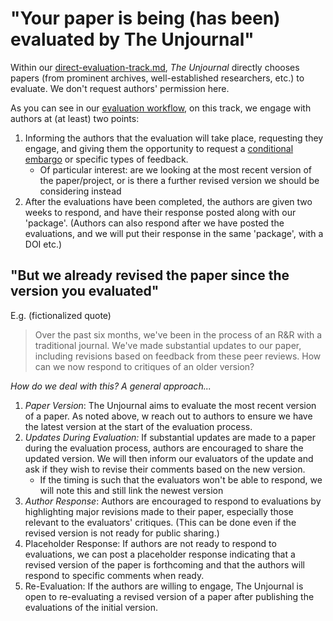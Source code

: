 # "Your paper is being (has been) evaluated by The Unjournal"

Within our [direct-evaluation-track.md](../../policies-projects-evaluation-workflow/considering-projects/direct-evaluation-track.md "mention"), _The Unjournal_ directly chooses papers (from prominent archives, well-established researchers, etc.) to evaluate. We don't request authors' permission here.

As you can see in our [evaluation workflow](../../our-policies-evaluation-and-workflow/mapping-evaluation-workflow.md), on this track, we engage with authors at (at least) two points:&#x20;

1. Informing the authors that the evaluation will take place, requesting they engage, and giving them the opportunity to request a [conditional embargo](./#conditional-embargo) or specific types of feedback.
   * &#x20;Of particular interest: are we looking at the most recent version of the paper/project, or is there a further revised version we should be considering instead
2. After the evaluations have been completed, the authors are given two weeks to respond, and have their response posted along with our 'package'. (Authors can also respond after we have posted the evaluations, and we will put their response in the same 'package', with a DOI etc.)



## "But we already revised the paper since the version you evaluated"

E.g. (fictionalized quote)&#x20;

> Over the past six months, we've been in the process of an R\&R with a traditional journal. We've made substantial updates to our paper, including revisions based on feedback from these peer reviews. How can we now respond to critiques of an older version?&#x20;

_How do we deal with this? A general approach..._&#x20;

1. _Paper Version_: The Unjournal aims to evaluate the most recent version of a paper. As noted above, w reach out to authors to ensure we have the latest version at the start of the evaluation process.&#x20;
2. _Updates During Evaluation:_ If substantial updates are made to a paper during the evaluation process, authors are encouraged to share the updated version. We will then inform our evaluators of the update and ask if they wish to revise their comments based on the new version.&#x20;
   * If the timing is such that the evaluators won't be able to respond, we will note this and still link the newest version&#x20;
3. _Author Response_: Authors are encouraged to respond to evaluations by highlighting major revisions made to their paper, especially those relevant to the evaluators' critiques. (This can be done even if the revised version is not ready for public sharing.)&#x20;
4. Placeholder Response: If authors are not ready to respond to evaluations, we can post a placeholder response indicating that a revised version of the paper is forthcoming and that the authors will respond to specific comments when ready.
5. Re-Evaluation: If the authors are willing to engage, The Unjournal is open to re-evaluating a revised version of a paper after publishing the evaluations of the initial version.&#x20;
